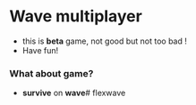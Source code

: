 # Wave multiplayer

* this is **beta** game, not good but not too bad !
* Have fun!

### What about game?

* **survive** on **wave**# flexwave
